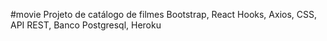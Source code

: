 #movie
Projeto de catálogo de filmes Bootstrap, React Hooks, Axios, CSS, API REST, Banco Postgresql, Heroku
